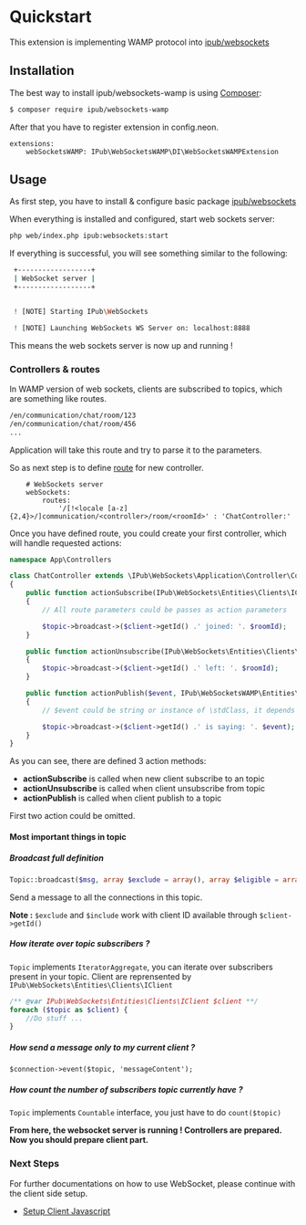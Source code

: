 # Quickstart

This extension is implementing WAMP protocol into [ipub/websockets](https://github.com/iPublikuj/websockets) 

## Installation

The best way to install ipub/websockets-wamp is using  [Composer](http://getcomposer.org/):

```sh
$ composer require ipub/websockets-wamp
```

After that you have to register extension in config.neon.

```neon
extensions:
	webSocketsWAMP: IPub\WebSocketsWAMP\DI\WebSocketsWAMPExtension
```

## Usage

As first step, you have to install & configure basic package [ipub/websockets](https://github.com/iPublikuj/websockets)

When everything is installed and configured, start web sockets server:

```sh
php web/index.php ipub:websockets:start
```

If everything is successful, you will see something similar to the following:

```sh
 +------------------+
 | WebSocket server |
 +------------------+


 ! [NOTE] Starting IPub\WebSockets

 ! [NOTE] Launching WebSockets WS Server on: localhost:8888
```

This means the web sockets server is now up and running ! 

### Controllers & routes

In WAMP version of web sockets, clients are subscribed to topics, which are something like routes.

```bash
/en/communication/chat/room/123
/en/communication/chat/room/456
...
```

Application will take this route and try to parse it to the parameters.

So as next step is to define [route](https://github.com/iPublikuj/websockets/blob/master/docs/en/index.md#define-routes) for new controller.

```neon
    # WebSockets server
    webSockets:
        routes:
            '/[!<locale [a-z]{2,4}>/]communication/<controller>/room/<roomId>' : 'ChatController:'
```

Once you have defined route, you could create your first controller, which will handle requested actions:

```php
namespace App\Controllers

class ChatController extends \IPub\WebSockets\Application\Controller\Controller
{
    public function actionSubscribe(IPub\WebSockets\Entities\Clients\IClient $client, IPub\WebSocketsWAMP\Entities\Topics\ITopic $topic, int $roomId)
    {
        // All route parameters could be passes as action parameters

        $topic->broadcast->($client->getId() .' joined: '. $roomId);
    }

    public function actionUnsubscribe(IPub\WebSockets\Entities\Clients\IClient $client, IPub\WebSocketsWAMP\Entities\Topics\ITopic $topic, int $roomId)
    {
        $topic->broadcast->($client->getId() .' left: '. $roomId);
    }

    public function actionPublish($event, IPub\WebSocketsWAMP\Entities\Topics\ITopic $topic, IPub\WebSockets\Entities\Clients\IClient $client)
    {
        // $event could be string or instance of \stdClass, it depends on what your client send to the server

        $topic->broadcast->($client->getId() .' is saying: '. $event);
    }
}
```

As you can see, there are defined 3 action methods:

* **actionSubscribe** is called when new client subscribe to an topic
* **actionUnsubscribe** is called when client unsubscribe from topic
* **actionPublish** is called when client publish to a topic

First two action could be omitted. 

#### Most important things in topic

##### Broadcast full definition

```php
Topic::broadcast($msg, array $exclude = array(), array $eligible = array());
```

Send a message to all the connections in this topic.

**Note :** `$exclude` and `$include` work with client ID available through `$client->getId()`

##### How iterate over topic subscribers ?

`Topic` implements `IteratorAggregate`, you can iterate over subscribers present in your topic. Client are reprensented by `IPub\WebSockets\Entities\Clients\IClient`

```php
/** @var IPub\WebSockets\Entities\Clients\IClient $client **/
foreach ($topic as $client) {
    //Do stuff ...
}
```

##### How send a message only to my current client ?

`$connection->event($topic, 'messageContent');`

##### How count the number of subscribers topic currently have ?

`Topic` implements `Countable` interface, you just have to do `count($topic)`

**From here, the websocket server is running ! Controllers are prepared. Now you should prepare client part.**

### Next Steps

For further documentations on how to use WebSocket, please continue with the client side setup.

* [Setup Client Javascript](https://github.com/iPublikuj/websockets-wamp/blob/master/public/readme.md)
